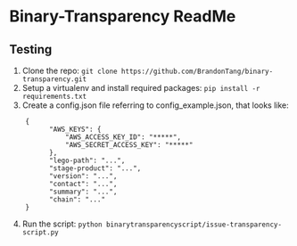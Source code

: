 Binary-Transparency ReadMe
===============================

Testing
-------
1. Clone the repo: `git clone https://github.com/BrandonTang/binary-transparency.git`
2. Setup a virtualenv and install required packages: `pip install -r requirements.txt`
3. Create a config.json file referring to config_example.json, that looks like:
```
    {
          "AWS_KEYS": {
              "AWS_ACCESS_KEY_ID": "*****",
              "AWS_SECRET_ACCESS_KEY": "*****"
          },
          "lego-path": "...",
          "stage-product": "...",
          "version": "...",
          "contact": "...",
          "summary": "...",
          "chain": "..."
    }
```
4. Run the script: `python binarytransparencyscript/issue-transparency-script.py`
